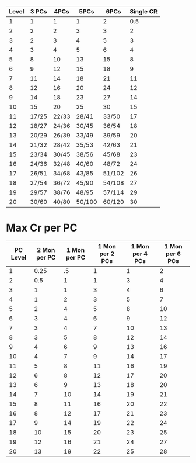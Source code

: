 | Level | 3 PCs | 4PCs  | 5PCs   | 6PCs   | Single CR |
| ----- | ----- | ----- | ------ | ------ | --------- |
| 1     | 1     | 1     | 1      | 2      | 0.5       |
| 2     | 2     | 2     | 3      | 3      | 2         |
| 3     | 2     | 3     | 4      | 5      | 3         |
| 4     | 3     | 4     | 5      | 6      | 4         |
| 5     | 8     | 10    | 13     | 15     | 8         |
| 6     | 9     | 12    | 15     | 18     | 9         |
| 7     | 11    | 14    | 18     | 21     | 11        |
| 8     | 12    | 16    | 20     | 24     | 12        |
| 9     | 14    | 18    | 23     | 27     | 14        |
| 10    | 15    | 20    | 25     | 30     | 15        |
| 11    | 17/25 | 22/33 | 28/41  | 33/50  | 17        |
| 12    | 18/27 | 24/36 | 30/45  | 36/54  | 18        |
| 13    | 20/29 | 26/39 | 33/49  | 39/59  | 20        |
| 14    | 21/32 | 28/42 | 35/53  | 42/63  | 21        |
| 15    | 23/34 | 30/45 | 38/56  | 45/68  | 23        |
| 16    | 24/36 | 32/48 | 40/60  | 48/72  | 24        |
| 17    | 26/51 | 34/68 | 43/85  | 51/102 | 26        |
| 18    | 27/54 | 36/72 | 45/90  | 54/108 | 27        |
| 19    | 29/57 | 38/76 | 48/95  | 57/114 | 29        |
| 20    | 30/60 | 40/80 | 50/100 | 60/120 | 30        |
# Max Cr per PC

| PC Level | 2 Mon per PC | 1 Mon per PC | 1 Mon per 2 PCs | 1 Mon per 4 PCs | 1 Mon per 6 PCs |
| -------- | ------------ | ------------ | --------------- | --------------- | --------------- |
| 1        | 0.25         | .5           | 1               | 1               | 2               |
| 2        | 0.5          | 1            | 1               | 3               | 4               |
| 3        | 1            | 1            | 3               | 4               | 6               |
| 4        | 1            | 2            | 3               | 5               | 7               |
| 5        | 2            | 4            | 5               | 8               | 10              |
| 6        | 3            | 4            | 6               | 9               | 12              |
| 7        | 3            | 4            | 7               | 10              | 13              |
| 8        | 3            | 5            | 8               | 12              | 14              |
| 9        | 4            | 6            | 9               | 13              | 16              |
| 10       | 4            | 7            | 9               | 14              | 17              |
| 11       | 5            | 8            | 11              | 16              | 19              |
| 12       | 6            | 8            | 12              | 17              | 20              |
| 13       | 6            | 9            | 13              | 18              | 20              |
| 14       | 7            | 10           | 14              | 19              | 21              |
| 15       | 8            | 11           | 16              | 20              | 22              |
| 16       | 8            | 12           | 17              | 21              | 23              |
| 17       | 9            | 14           | 19              | 22              | 24              |
| 18       | 10           | 15           | 20              | 23              | 25              |
| 19       | 12           | 16           | 21              | 24              | 27              |
| 20       | 13           | 19           | 22              | 25              | 28              |
